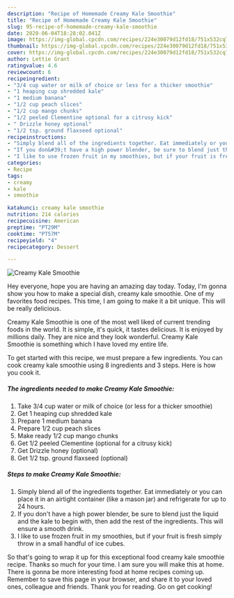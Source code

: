 ```yaml
---
description: "Recipe of Homemade Creamy Kale Smoothie"
title: "Recipe of Homemade Creamy Kale Smoothie"
slug: 95-recipe-of-homemade-creamy-kale-smoothie
date: 2020-06-04T18:28:02.041Z
image: https://img-global.cpcdn.com/recipes/224e30079d12fd18/751x532cq70/creamy-kale-smoothie-recipe-main-photo.jpg
thumbnail: https://img-global.cpcdn.com/recipes/224e30079d12fd18/751x532cq70/creamy-kale-smoothie-recipe-main-photo.jpg
cover: https://img-global.cpcdn.com/recipes/224e30079d12fd18/751x532cq70/creamy-kale-smoothie-recipe-main-photo.jpg
author: Lettie Grant
ratingvalue: 4.6
reviewcount: 6
recipeingredient:
- "3/4 cup water or milk of choice or less for a thicker smoothie"
- "1 heaping cup shredded kale"
- "1 medium banana"
- "1/2 cup peach slices"
- "1/2 cup mango chunks"
- "1/2 peeled Clementine optional for a citrusy kick"
- " Drizzle honey optional"
- "1/2 tsp. ground flaxseed optional"
recipeinstructions:
- "Simply blend all of the ingredients together. Eat immediately or you can place it in an airtight container (like a mason jar) and refrigerate for up to 24 hours."
- "If you don&#39;t have a high power blender, be sure to blend just the liquid and the kale to begin with, then add the rest of the ingredients. This will ensure a smooth drink."
- "I like to use frozen fruit in my smoothies, but if your fruit is fresh simply throw in a small handful of ice cubes."
categories:
- Recipe
tags:
- creamy
- kale
- smoothie

katakunci: creamy kale smoothie 
nutrition: 214 calories
recipecuisine: American
preptime: "PT29M"
cooktime: "PT57M"
recipeyield: "4"
recipecategory: Dessert

---
```



![Creamy Kale Smoothie](https://img-global.cpcdn.com/recipes/224e30079d12fd18/751x532cq70/creamy-kale-smoothie-recipe-main-photo.jpg)

Hey everyone, hope you are having an amazing day today. Today, I'm gonna show you how to make a special dish, creamy kale smoothie. One of my favorites food recipes. This time, I am going to make it a bit unique. This will be really delicious.

Creamy Kale Smoothie is one of the most well liked of current trending foods in the world. It is simple, it's quick, it tastes delicious. It is enjoyed by millions daily. They are nice and they look wonderful. Creamy Kale Smoothie is something which I have loved my entire life.




To get started with this recipe, we must prepare a few ingredients. You can cook creamy kale smoothie using 8 ingredients and 3 steps. Here is how you cook it.

##### The ingredients needed to make Creamy Kale Smoothie:

1. Take 3/4 cup water or milk of choice (or less for a thicker smoothie)
1. Get 1 heaping cup shredded kale
1. Prepare 1 medium banana
1. Prepare 1/2 cup peach slices
1. Make ready 1/2 cup mango chunks
1. Get 1/2 peeled Clementine (optional for a citrusy kick)
1. Get  Drizzle honey (optional)
1. Get 1/2 tsp. ground flaxseed (optional)




##### Steps to make Creamy Kale Smoothie:

1. Simply blend all of the ingredients together. Eat immediately or you can place it in an airtight container (like a mason jar) and refrigerate for up to 24 hours.
1. If you don&#39;t have a high power blender, be sure to blend just the liquid and the kale to begin with, then add the rest of the ingredients. This will ensure a smooth drink.
1. I like to use frozen fruit in my smoothies, but if your fruit is fresh simply throw in a small handful of ice cubes.




So that's going to wrap it up for this exceptional food creamy kale smoothie recipe. Thanks so much for your time. I am sure you will make this at home. There is gonna be more interesting food at home recipes coming up. Remember to save this page in your browser, and share it to your loved ones, colleague and friends. Thank you for reading. Go on get cooking!
